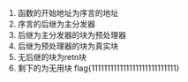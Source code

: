 1. 函数的开始地址为序言的地址
2. 序言的后继为主分发器
3. 后继为主分发器的块为预处理器
4. 后继为预处理器的块为真实块
5. 无后继的块为retn块
6. 剩下的为无用块
flag{111111111111111111111111111}